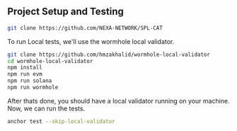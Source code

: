 ## Project Setup and Testing

```bash
git clone https://github.com/NEXA-NETWORK/SPL-CAT
```

To run Local tests, we'll use the wormhole local validator.
```bash
git clone https://github.com/hmzakhalid/wormhole-local-validator
cd wormhole-local-validator
npm install
npm run evm 
npm run solana
npm run wormhole 
```
After thats done, you should have a local validator running on your machine.
Now, we can run the tests.
```bash
anchor test --skip-local-validator
```